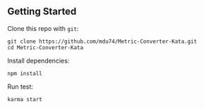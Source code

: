 ## Getting Started

Clone this repo with `git`:

    git clone https://github.com/mdu74/Metric-Converter-Kata.git
    cd Metric-Converter-Kata

Install dependencies:

	npm install
	
Run test:

	karma start

